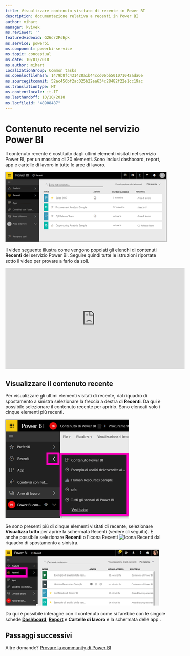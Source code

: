 ```yaml
---
title: Visualizzare contenuto visitato di recente in Power BI
description: documentazione relativa a recenti in Power BI
author: mihart
manager: kvivek
ms.reviewer: ''
featuredvideoid: G26dr2PsEpk
ms.service: powerbi
ms.component: powerbi-service
ms.topic: conceptual
ms.date: 10/01/2018
ms.author: mihart
LocalizationGroup: Common tasks
ms.openlocfilehash: 1479b8fc431428a1b44ccd06bb501071042ada6e
ms.sourcegitcommit: 52ac456bf2ac025b22ea634c28482f22e1cc19ac
ms.translationtype: HT
ms.contentlocale: it-IT
ms.lasthandoff: 10/10/2018
ms.locfileid: "48908487"
---
```

# <a name="recent-content-in-power-bi-service"></a>Contenuto **recente** nel servizio Power BI
Il contenuto recente è costituito dagli ultimi elementi visitati nel servizio Power BI, per un massimo di 20 elementi.  Sono inclusi dashboard, report, app e cartelle di lavoro in tutte le aree di lavoro.

![Finestra del contenuto recente](./media/end-user-recent/power-bi-recent-screen.png)

Il video seguente illustra come vengono popolati gli elenchi di contenuti **Recenti** del servizio Power BI. Seguire quindi tutte le istruzioni riportate sotto il video per provare a farlo da soli.

<iframe width="560" height="315" src="https://www.youtube.com/embed/G26dr2PsEpk" frameborder="0" allowfullscreen></iframe>

## <a name="display-recent-content"></a>Visualizzare il contenuto recente
Per visualizzare gli ultimi elementi visitati di recente, dal riquadro di spostamento a sinistra selezionare la freccia a destra di **Recenti**.  Da qui è possibile selezionare il contenuto recente per aprirlo. Sono elencati solo i cinque elementi più recenti.

![Riquadro a comparsa del contenuto recente](./media/end-user-recent/power-bi-recent-flyout-new.png)

Se sono presenti più di cinque elementi visitati di recente, selezionare **Visualizza tutto** per aprire la schermata Recenti (vedere di seguito). È anche possibile selezionare **Recenti** o l'icona Recenti ![Icona Recenti](./media/end-user-recent/power-bi-recent-icon.png) dal riquadro di spostamento a sinistra.

![Visualizzare tutto il contenuto recente](./media/end-user-recent/power-bi-recent-list.png)

Da qui è possibile interagire con il contenuto come si farebbe con le singole schede [**Dashboard**](end-user-dashboards.md), [**Report**](end-user-reports.md) e **Cartelle di lavoro** e la schermata delle app <!--[**Apps**](end-user-apps.md)-->.

## <a name="next-steps"></a>Passaggi successivi
<!--[Power BI service Apps](end-user-apps.md)-->

Altre domande? [Provare la community di Power BI](http://community.powerbi.com/)

